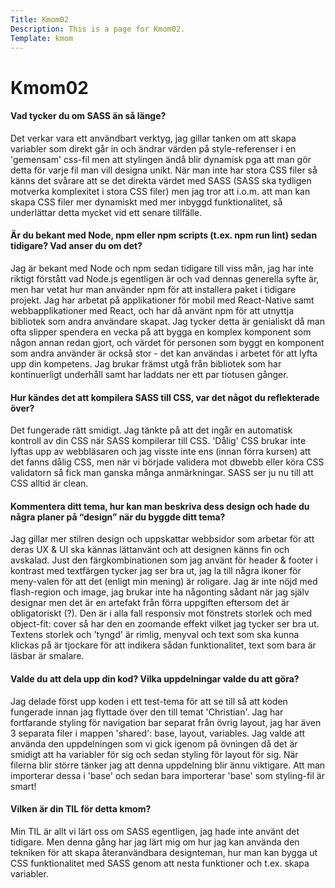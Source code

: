 ```yaml
---
Title: Kmom02
Description: This is a page for Kmom02.
Template: kmom
---
```



Kmom02
=======================

<h4>Vad tycker du om SASS än så länge?</h4>
Det verkar vara ett användbart verktyg, jag gillar tanken om att skapa variabler som direkt går in och ändrar värden på style-referenser i en 'gemensam' css-fil men att stylingen ändå blir dynamisk pga att man gör detta för varje fil man vill designa unikt. När man inte har stora CSS filer så känns det svårare att se det direkta värdet med SASS (SASS ska tydligen motverka komplexitet i stora CSS filer) men jag tror att i.o.m. att man kan skapa CSS filer mer dynamiskt med mer inbyggd funktionalitet, så underlättar detta mycket vid ett senare tillfälle.

<h4>Är du bekant med Node, npm eller npm scripts (t.ex. npm run lint) sedan tidigare? Vad anser du om det?</h4>
Jag är bekant med Node och npm sedan tidigare till viss mån, jag har inte riktigt förstått vad Node.js egentligen är och vad dennas generella syfte är, men har vetat hur man använder npm för att installera paket i tidigare projekt. Jag har arbetat på applikationer för mobil med React-Native samt webbapplikationer med React, och har då använt npm för att utnyttja bibliotek som andra användare skapat. Jag tycker detta är genialiskt då man ofta slipper spendera en vecka på att bygga en komplex komponent som någon annan redan gjort, och värdet för personen som byggt en komponent som andra använder är också stor - det kan användas i arbetet för att lyfta upp din kompetens. Jag brukar främst utgå från bibliotek som har kontinuerligt underhåll samt har laddats ner ett par tiotusen gånger.

<h4>Hur kändes det att kompilera SASS till CSS, var det något du reflekterade över?</h4>
Det fungerade rätt smidigt. Jag tänkte på att det ingår en automatisk kontroll av din CSS när SASS kompilerar till CSS. 'Dålig' CSS brukar inte lyftas upp av webbläsaren och jag visste inte ens (innan förra kursen) att det fanns dålig CSS, men när vi började validera mot dbwebb eller köra CSS validatorn så fick man ganska många anmärkningar. SASS ser ju nu till att CSS alltid är clean.

<h4>Kommentera ditt tema, hur kan man beskriva dess design och hade du några planer på “design” när du byggde ditt tema?
</h4>
Jag gillar mer stilren design och uppskattar webbsidor som arbetar för att deras UX & UI ska kännas lättanvänt och att designen känns fin och avskalad. Just den färgkombinationen som jag använt för header & footer i kontrast med textfärgen tycker jag ser bra ut, jag la till några ikoner för meny-valen för att det (enligt min mening) är roligare. Jag är inte nöjd med flash-region och image, jag brukar inte ha någonting sådant när jag själv designar men det är en artefakt från förra uppgiften eftersom det är obligatoriskt (?). Den är i alla fall responsiv mot fönstrets storlek och med object-fit: cover så har den en zoomande effekt vilket jag tycker ser bra ut. Textens storlek och 'tyngd' är rimlig, menyval och text som ska kunna klickas på är tjockare för att indikera sådan funktionalitet, text som bara är läsbar är smalare.

<h4>Valde du att dela upp din kod? Vilka uppdelningar valde du att göra?</h4>
Jag delade först upp koden i ett test-tema för att se till så att koden fungerade innan jag flyttade över den till temat 'Christian'. Jag har fortfarande styling för navigation bar separat från övrig layout, jag har även 3 separata filer i mappen 'shared': base, layout, variables. Jag valde att använda den uppdelningen som vi gick igenom på övningen då det är smidigt att ha variabler för sig och sedan styling för layout för sig. När filerna blir större tänker jag att denna uppdelning blir ännu viktigare. Att man importerar dessa i 'base' och sedan bara importerar 'base' som styling-fil är smart!

<h4>Vilken är din TIL för detta kmom?</h4>
Min TIL är allt vi lärt oss om SASS egentligen, jag hade inte använt det tidigare. Men denna gång har jag lärt mig om hur jag kan använda den tekniken för att skapa återanvändbara designteman, hur man kan bygga ut CSS funktionalitet med SASS genom att nesta funktioner och t.ex. skapa variabler.
